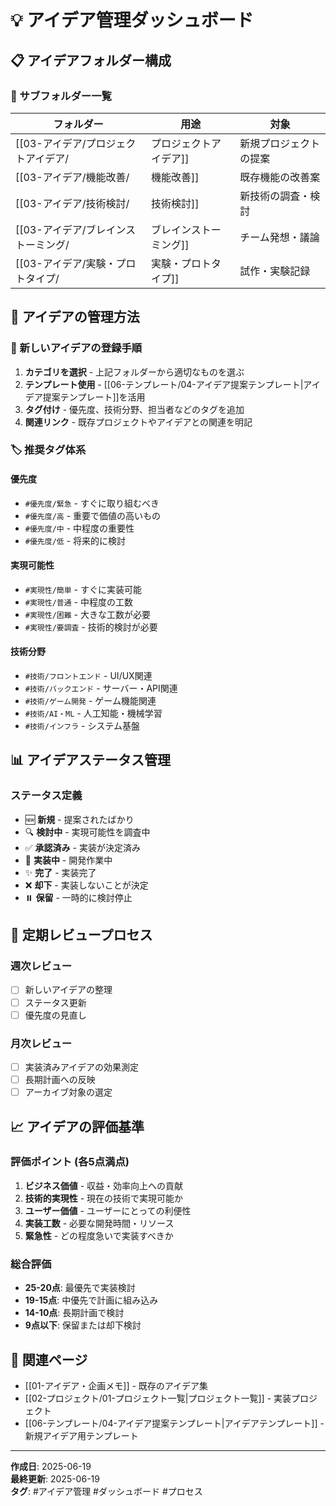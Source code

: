 # 💡 アイデア管理ダッシュボード

## 📋 アイデアフォルダー構成

### 📁 サブフォルダー一覧

| フォルダー | 用途 | 対象 |
|------------|------|------|
| [[03-アイデア/プロジェクトアイデア/|プロジェクトアイデア]] | 新規プロジェクトの提案 | 🚀 長期開発案 |
| [[03-アイデア/機能改善/|機能改善]] | 既存機能の改善案 | 🔧 短期改善案 |
| [[03-アイデア/技術検討/|技術検討]] | 新技術の調査・検討 | 🔬 技術調査 |
| [[03-アイデア/ブレインストーミング/|ブレインストーミング]] | チーム発想・議論 | 🧠 チーム活動 |
| [[03-アイデア/実験・プロトタイプ/|実験・プロトタイプ]] | 試作・実験記録 | 🧪 実験結果 |

## 🎯 アイデアの管理方法

### 📝 新しいアイデアの登録手順
1. **カテゴリを選択** - 上記フォルダーから適切なものを選ぶ
2. **テンプレート使用** - [[06-テンプレート/04-アイデア提案テンプレート|アイデア提案テンプレート]]を活用
3. **タグ付け** - 優先度、技術分野、担当者などのタグを追加
4. **関連リンク** - 既存プロジェクトやアイデアとの関連を明記

### 🏷️ 推奨タグ体系

#### 優先度
- `#優先度/緊急` - すぐに取り組むべき
- `#優先度/高` - 重要で価値の高いもの
- `#優先度/中` - 中程度の重要性
- `#優先度/低` - 将来的に検討

#### 実現可能性
- `#実現性/簡単` - すぐに実装可能
- `#実現性/普通` - 中程度の工数
- `#実現性/困難` - 大きな工数が必要
- `#実現性/要調査` - 技術的検討が必要

#### 技術分野
- `#技術/フロントエンド` - UI/UX関連
- `#技術/バックエンド` - サーバー・API関連
- `#技術/ゲーム開発` - ゲーム機能関連
- `#技術/AI・ML` - 人工知能・機械学習
- `#技術/インフラ` - システム基盤

## 📊 アイデアステータス管理

### ステータス定義
- 🆕 **新規** - 提案されたばかり
- 🔍 **検討中** - 実現可能性を調査中  
- ✅ **承認済み** - 実装が決定済み
- 🚧 **実装中** - 開発作業中
- ✨ **完了** - 実装完了
- ❌ **却下** - 実装しないことが決定
- ⏸️ **保留** - 一時的に検討停止

## 🔄 定期レビュープロセス

### 週次レビュー
- [ ] 新しいアイデアの整理
- [ ] ステータス更新
- [ ] 優先度の見直し

### 月次レビュー
- [ ] 実装済みアイデアの効果測定
- [ ] 長期計画への反映
- [ ] アーカイブ対象の選定

## 📈 アイデアの評価基準

### 評価ポイント (各5点満点)
1. **ビジネス価値** - 収益・効率向上への貢献
2. **技術的実現性** - 現在の技術で実現可能か
3. **ユーザー価値** - ユーザーにとっての利便性
4. **実装工数** - 必要な開発時間・リソース
5. **緊急性** - どの程度急いで実装すべきか

### 総合評価
- **25-20点**: 最優先で実装検討
- **19-15点**: 中優先で計画に組み込み
- **14-10点**: 長期計画で検討
- **9点以下**: 保留または却下検討

## 🔗 関連ページ
- [[01-アイデア・企画メモ]] - 既存のアイデア集
- [[02-プロジェクト/01-プロジェクト一覧|プロジェクト一覧]] - 実装プロジェクト
- [[06-テンプレート/04-アイデア提案テンプレート|アイデアテンプレート]] - 新規アイデア用テンプレート

---

**作成日**: 2025-06-19  
**最終更新**: 2025-06-19  
**タグ**: #アイデア管理 #ダッシュボード #プロセス